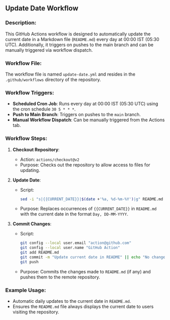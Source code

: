 ## Update Date Workflow

### Description:
This GitHub Actions workflow is designed to automatically update the current date in a Markdown file (`README.md`) every day at 00:00 IST (05:30 UTC). Additionally, it triggers on pushes to the main branch and can be manually triggered via workflow dispatch.

### Workflow File:
The workflow file is named `update-date.yml` and resides in the `.github/workflows` directory of the repository.

### Workflow Triggers:
- **Scheduled Cron Job**: Runs every day at 00:00 IST (05:30 UTC) using the cron schedule `30 5 * * *`.
- **Push to Main Branch**: Triggers on pushes to the `main` branch.
- **Manual Workflow Dispatch**: Can be manually triggered from the Actions tab.

### Workflow Steps:
1. **Checkout Repository**:
   - Action: `actions/checkout@v2`
   - Purpose: Checks out the repository to allow access to files for updating.

2. **Update Date**:
   - Script:
     ```bash
     sed -i "s|{{CURRENT_DATE}}|$(date +'%a, %d-%m-%Y')|g" README.md
     ```
   - Purpose: Replaces occurrences of `{{CURRENT_DATE}}` in `README.md` with the current date in the format `Day, DD-MM-YYYY`.

3. **Commit Changes**:
   - Script:
     ```bash
     git config --local user.email "action@github.com"
     git config --local user.name "GitHub Action"
     git add README.md
     git commit -m "Update current date in README" || echo "No changes to commit"
     git push
     ```
   - Purpose: Commits the changes made to `README.md` (if any) and pushes them to the remote repository.

### Example Usage:
- Automatic daily updates to the current date in `README.md`.
- Ensures the `README.md` file always displays the current date to users visiting the repository.
